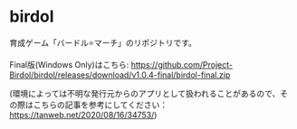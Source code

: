 # birdol

育成ゲーム「バードル⭐️マーチ」のリポジトリです。

Final版(Windows Only)はこちら: https://github.com/Project-Birdol/birdol/releases/download/v1.0.4-final/birdol-final.zip

(環境によっては不明な発行元からのアプリとして扱われることがあるので、その際はこちらの記事を参考にしてください：　https://tanweb.net/2020/08/16/34753/)
